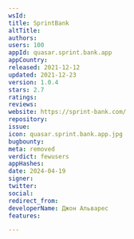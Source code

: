 ```yaml
---
wsId: 
title: SprintBank
altTitle: 
authors: 
users: 100
appId: quasar.sprint.bank.app
appCountry: 
released: 2021-12-12
updated: 2021-12-23
version: 1.0.4
stars: 2.7
ratings: 
reviews: 
website: https://sprint-bank.com/
repository: 
issue: 
icon: quasar.sprint.bank.app.jpg
bugbounty: 
meta: removed
verdict: fewusers
appHashes: 
date: 2024-04-19
signer: 
twitter: 
social: 
redirect_from: 
developerName: Джон Альварес
features: 

---
```


